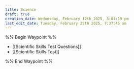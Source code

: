 ```yaml
---
title: Science
draft: true
creation_date: Wednesday, February 12th 2025, 8:01:19 pm
last_edit_date: Tuesday, February 25th 2025, 7:37:45 am
---
```


%% Begin Waypoint %%

- [[Scientific Skills Test Questions]]
- [[Scientific Skills Test]]

%% End Waypoint %%
